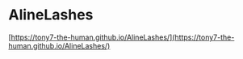 # AlineLashes

[https://tony7-the-human.github.io/AlineLashes/](https://tony7-the-human.github.io/AlineLashes/)
